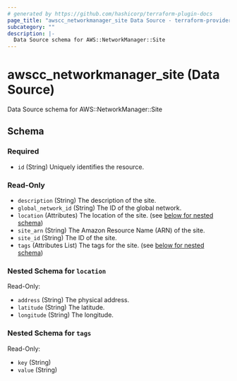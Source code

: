 ```yaml
---
# generated by https://github.com/hashicorp/terraform-plugin-docs
page_title: "awscc_networkmanager_site Data Source - terraform-provider-awscc"
subcategory: ""
description: |-
  Data Source schema for AWS::NetworkManager::Site
---
```


# awscc_networkmanager_site (Data Source)

Data Source schema for AWS::NetworkManager::Site



<!-- schema generated by tfplugindocs -->
## Schema

### Required

- `id` (String) Uniquely identifies the resource.

### Read-Only

- `description` (String) The description of the site.
- `global_network_id` (String) The ID of the global network.
- `location` (Attributes) The location of the site. (see [below for nested schema](#nestedatt--location))
- `site_arn` (String) The Amazon Resource Name (ARN) of the site.
- `site_id` (String) The ID of the site.
- `tags` (Attributes List) The tags for the site. (see [below for nested schema](#nestedatt--tags))

<a id="nestedatt--location"></a>
### Nested Schema for `location`

Read-Only:

- `address` (String) The physical address.
- `latitude` (String) The latitude.
- `longitude` (String) The longitude.


<a id="nestedatt--tags"></a>
### Nested Schema for `tags`

Read-Only:

- `key` (String)
- `value` (String)
